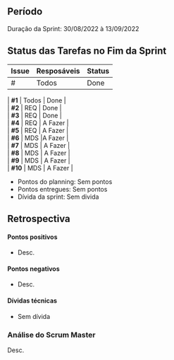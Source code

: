 ## Período
Duração da Sprint: 30/08/2022  à 13/09/2022


 ## Status das Tarefas no Fim da Sprint
| **Issue** | **Resposáveis** | **Status** |
|--|--|--|
|  #  | Todos  | Done |


| **#1** | Todos  | Done  |  
| **#2** | REQ   | Done |   
| **#3** | REQ  | Done  |   
| **#4** | REQ  | A Fazer  |   
| **#5** | REQ   | A Fazer  |   
| **#6** | MDS  |A Fazer  |   
| **#7** | MDS  | A Fazer  |   
| **#8** | MDS  | A Fazer  |   
| **#9** | MDS  | A Fazer  |   
| **#10** | MDS  | A Fazer  |   

- Pontos do planning: Sem pontos
- Pontos entregues: Sem pontos
- Dívida da sprint: Sem divida

## Retrospectiva
#### Pontos positivos
- Desc.

#### Pontos negativos
- Desc.

#### Dívidas técnicas
- Sem dívida

### Análise do Scrum Master
 Desc.